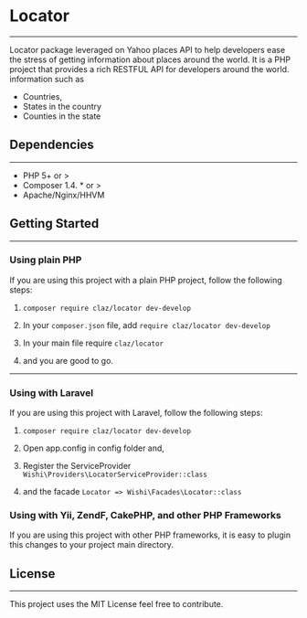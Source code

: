 # Locator
---
Locator package leveraged on Yahoo places API to help developers ease the stress of getting information about places around the world. It is a PHP project that provides a rich RESTFUL API for developers around the world. information such as 
* Countries, 
* States in the country 
* Counties in the state
 
## Dependencies
--- 
* PHP 5+ or >  
* Composer 1.4. * or > 
* Apache/Nginx/HHVM

## Getting Started 
---
### Using plain PHP
If you are using this project with a plain PHP project, follow the following steps:

1. `composer require claz/locator dev-develop` 

2. In your `composer.json` file, add `require claz/locator dev-develop` 

3. In your main file require `claz/locator` 

4. and you are good to go. 

--- 
### Using with Laravel 
If you are using this project with Laravel, follow the following steps:

1. `composer require claz/locator dev-develop` 

2. Open app.config in config folder and,

3. Register the ServiceProvider ` Wishi\Providers\LocatorServiceProvider::class `

4. and the facade  ` Locator => Wishi\Facades\Locator::class `

### Using with Yii, ZendF, CakePHP, and other PHP Frameworks 
If you are using this project with other PHP frameworks, it is easy to plugin this changes to your project main directory.

## License 
--- 
This project uses the MIT License feel free to contribute.





